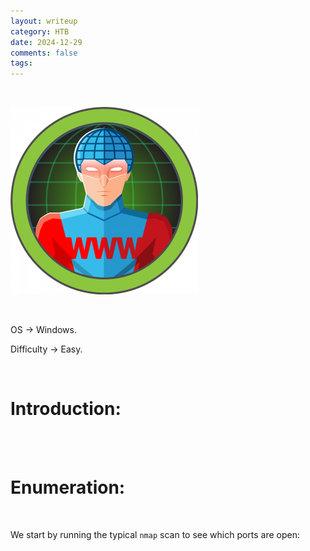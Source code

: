 ```yaml
---
layout: writeup
category: HTB
date: 2024-12-29
comments: false
tags: 
---
```


<br />

![1](../../../assets/images/Devel/1.png)

<br />

OS -> Windows.

Difficulty -> Easy.

<br />

# Introduction:

<br />


<br />

# Enumeration:

<br />

We start by running the typical `nmap` scan to see which ports are open:

<br />

```bash

```

<br />
